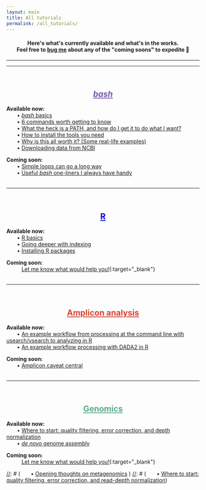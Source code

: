 ```yaml
---
layout: main
title: All tutorials
permalink: /all_tutorials/
---  
```


<center>
<h4>Here's what's currently available and what's in the works. 
<br>
Feel free to <a href="https://twitter.com/AstrobioMike">bug me</a> about any of the "coming soons" to expedite 🙂</h4>
</center>  


---
---
<br>
<center><h2><a href="/bash/" style="color:#745bab"><i>bash</i></a></h2></center>  
 
**Available now:**  
&nbsp;&nbsp;&nbsp;&nbsp;&nbsp;&nbsp; • [*bash* basics](/bash/basics)  
&nbsp;&nbsp;&nbsp;&nbsp;&nbsp;&nbsp; • [6 commands worth getting to know](/bash/six_commands)  
&nbsp;&nbsp;&nbsp;&nbsp;&nbsp;&nbsp; • [What the heck is a PATH, and how do I get it to do what I want?](/bash/modifying_your_path)  
&nbsp;&nbsp;&nbsp;&nbsp;&nbsp;&nbsp; • [How to install the tools you need](/bash/installing_tools)  
&nbsp;&nbsp;&nbsp;&nbsp;&nbsp;&nbsp; • [Why is this all worth it? (Some real-life examples)](/bash/why)  
&nbsp;&nbsp;&nbsp;&nbsp;&nbsp;&nbsp; • [Downloading data from NCBI](/bash/ncbi_eutils)  

**Coming soon:**  
&nbsp;&nbsp;&nbsp;&nbsp;&nbsp;&nbsp; • [Simple loops can go a long way](/bash/loops_to_help)  
&nbsp;&nbsp;&nbsp;&nbsp;&nbsp;&nbsp; • [Useful *bash* one-liners I always have handy](/bash/one_liners)  
<br>

---
<br>
<center><h2><a href="/R/" style="color:#0000cc">R</a></h2></center>

**Available now:**  
&nbsp;&nbsp;&nbsp;&nbsp;&nbsp;&nbsp; • [R basics](/R/basics)  
&nbsp;&nbsp;&nbsp;&nbsp;&nbsp;&nbsp; • [Going deeper with indexing](/R/more_indexing)  
&nbsp;&nbsp;&nbsp;&nbsp;&nbsp;&nbsp; • [Installing R packages](/R/installing_packages)  

**Coming soon:**  
&nbsp;&nbsp;&nbsp;&nbsp;&nbsp;&nbsp;&nbsp;&nbsp;&nbsp; [Let me know what would help you!](https://twitter.com/AstrobioMike){:target="_blank"}  
<br>

---
<br>
<center><h2><a href="/amplicon/" style="color:#d64231">Amplicon analysis</a></h2></center>

**Available now:**  
&nbsp;&nbsp;&nbsp;&nbsp;&nbsp;&nbsp; • [An example workflow from processing at the command line with usearch/vsearch to analyzing in R](/amplicon/workflow_ex)  
&nbsp;&nbsp;&nbsp;&nbsp;&nbsp;&nbsp; • [An example workflow processing with DADA2 in R](/amplicon/dada2_workflow_ex)

**Coming soon:**  
&nbsp;&nbsp;&nbsp;&nbsp;&nbsp;&nbsp; • [Amplicon caveat central](/amplicon/caveats)  
<br>

---
<br>
<center><h2><a href="/genomics/" style="color:#5bab87">Genomics</a></h2></center>

**Available now:**  
&nbsp;&nbsp;&nbsp;&nbsp;&nbsp;&nbsp; • [Where to start: quality filtering, error correction, and depth normalization](/genomics/where_to_start)  
&nbsp;&nbsp;&nbsp;&nbsp;&nbsp;&nbsp; • [*de novo* genome assembly](/genomics/de_novo_assembly) 

**Coming soon:**  
&nbsp;&nbsp;&nbsp;&nbsp;&nbsp;&nbsp;&nbsp;&nbsp;&nbsp; [Let me know what would help you!](https://twitter.com/AstrobioMike){:target="_blank"}    

[//]: # (<br>)

[//]: # (---)
[//]: # (<br>)
[//]: # (<center><h2><a href="/metagenomics/" style="color:#cc7a00">Metagenomics</a></h2></center>)

[//]: # (**Available now:**  )
[//]: # (&nbsp;&nbsp;&nbsp;&nbsp;&nbsp;&nbsp; • Nothing yet 😢)

[//]: # (**Coming soon:**  )
[//]: # (&nbsp;&nbsp;&nbsp;&nbsp;&nbsp;&nbsp; • [Opening thoughts on metagenomics](/metagenomics/thoughts)  )
[//]: # (&nbsp;&nbsp;&nbsp;&nbsp;&nbsp;&nbsp; • [Where to start: quality filtering, error correction, and read-depth normalization](/metagenomics/where_to_start))
